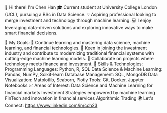 👋 Hi there! I'm Chen Han
🎓 Current student at University College London (UCL), pursuing a BSc in Data Science.
💡 Aspiring professional looking to merge investment and technology through machine learning.
💻 I enjoy leveraging data-driven solutions and exploring innovative ways to make smart financial decisions.

🚀 My Goals:
🌱 Continue learning and mastering data science, machine learning, and financial technologies.
💼 Keen in joining the investment industry and contribute to modernizing traditional financial systems with cutting-edge machine learning models.
🤝 Collaborate on projects where technology meets finance and investment.
🔧 Skills & Technologies:
Programming Languages: Python, R, SQL
Data Science & Machine Learning: Pandas, NumPy, Scikit-learn
Database Management: SQL, MongoDB
Data Visualization: Matplotlib, Seaborn, Plotly
Tools: Git, Docker, Jupyter Notebooks
📈 Areas of Interest:
Data Science and Machine Learning for financial markets
Investment Strategies empowered by machine learning
FinTech and innovation in financial services
Algorithmic Trading
🌍 Let's Connect:
https://www.linkedin.com/in/cch23

<!---
ChenHan23/ChenHan23 is a ✨ special ✨ repository because its `README.md` (this file) appears on your GitHub profile.
You can click the Preview link to take a look at your changes.
--->
